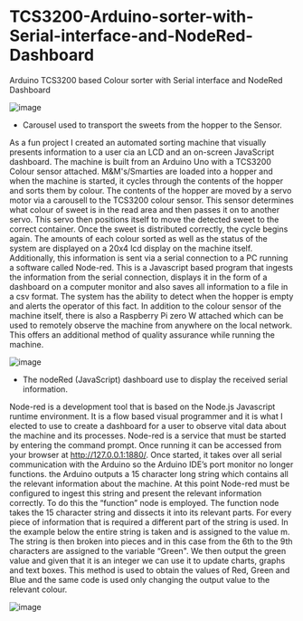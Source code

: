 # TCS3200-Arduino-sorter-with-Serial-interface-and-NodeRed-Dashboard
Arduino TCS3200 based Colour sorter with Serial interface and  NodeRed Dashboard

![image](https://user-images.githubusercontent.com/80263068/147759284-ac9563f1-529a-4e48-9cf7-e642c6c0dd73.png)
- Carousel used to transport the sweets from the hopper to the Sensor. 


As a fun project I created an automated sorting machine that visually presents information to a user cia an LCD and an on-screen JavaScript dashboard. The machine is built from an Arduino Uno with a TCS3200 Colour sensor attached. M&M's/Smarties are loaded into a hopper and when the machine is started, it cycles through the contents of the hopper and sorts them by colour. The contents of the hopper are moved by a servo motor via a carousell to the TCS3200 colour sensor. This sensor determines what colour of sweet is in the read area and then passes it on to another servo. This servo then positions itself to move the detected sweet to the correct container. Once the sweet is distributed correctly, the cycle begins again. The amounts of each colour sorted as well as the status of the system are displayed on a 20x4 lcd display on the machine itself. Additionally, this information is sent via a serial connection to a PC running a software called Node-red. This is a Javascript based program that ingests the information from the serial connection, displays it in the form of a dashboard on a computer monitor and also saves all information to a file in a csv format. The system has the ability to detect when the hopper is empty and alerts the operator of this fact. In addition to the colour sensor of the machine itself, there is also a Raspberry Pi zero W attached which can be used to remotely observe the machine from anywhere on the local network. This offers an additional method of quality assurance while running the machine. 

![image](https://user-images.githubusercontent.com/80263068/147758567-ad1bc078-ff11-4df5-963e-6aa9f2d5b4b8.png)
 - The nodeRed (JavaScript) dashboard use to display the received serial information. 

Node-red is a development tool that is based on the Node.js Javascript runtime environment. It is a flow based visual programmer and it is what I elected to use to create a dashboard for a user to observe vital data about the machine and its processes. Node-red is a service that must be started by entering the command prompt. Once running it can be accessed from your browser at http://127.0.0.1:1880/. Once started, it takes over all serial communication with the Arduino so the Arduino IDE’s port monitor no longer functions. the Arduino outputs a 15 character long string which contains all the relevant information about the machine. At this point Node-red must be configured to ingest this string and present the relevant information correctly. To do this the “function” node is employed. The function node takes the 15 character string and dissects it into its relevant parts. For every piece of information that is required a different part of the string is used. In the example below the entire string is taken and is assigned to the value m. The string is then broken into pieces and in this case from the 6th to the 9th characters are assigned to the variable “Green". We then output the green value and given that it is an integer we can use it to update charts, graphs and text boxes. This method is used to obtain the values of Red, Green and Blue and the same code is used only changing the output value to the relevant colour.

![image](https://user-images.githubusercontent.com/80263068/147759899-94b691e8-b161-4993-a7ec-50ad140d2731.png)
